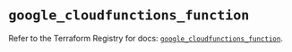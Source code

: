 # `google_cloudfunctions_function`

Refer to the Terraform Registry for docs: [`google_cloudfunctions_function`](https://registry.terraform.io/providers/hashicorp/google-beta/5.23.0/docs/resources/google_cloudfunctions_function).

